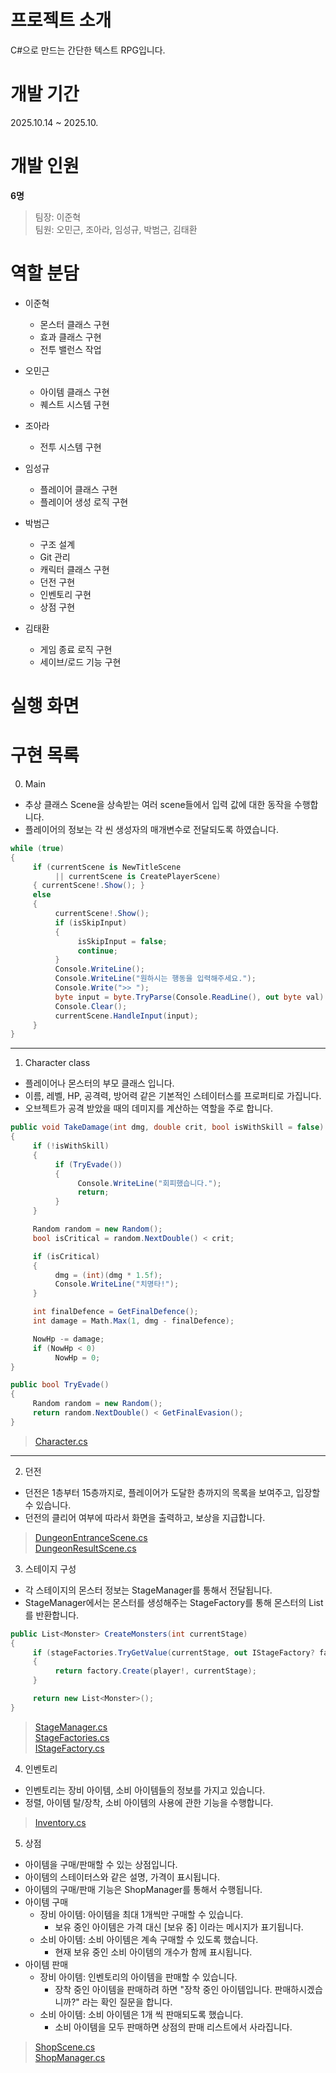 # 프로젝트 소개
C#으로 만드는 간단한 텍스트 RPG입니다.

# 개발 기간
2025.10.14 ~ 2025.10.

# 개발 인원
**6명**
>팀장: 이준혁
<br>팀원: 오민근, 조아라, 임성규, 박범근, 김태환
    
# 역할 분담
- 이준혁
    - 몬스터 클래스 구현
    - 효과 클래스 구현
    - 전투 밸런스 작업

- 오민근
    - 아이템 클래스 구현
    - 퀘스트 시스템 구현

- 조아라
    - 전투 시스템 구현

- 임성규
    - 플레이어 클래스 구현
    - 플레이어 생성 로직 구현

- 박범근
    - 구조 설계
    - Git 관리
    - 캐릭터 클래스 구현
    - 던전 구현
    - 인벤토리 구현
    - 상점 구현

- 김태환
    - 게임 종료 로직 구현
    - 세이브/로드 기능 구현
# 실행 화면



# 구현 목록
0. Main
- 추상 클래스 Scene을 상속받는 여러 scene들에서 입력 값에 대한 동작을 수행합니다. 
- 플레이어의 정보는 각 씬 생성자의 매개변수로 전달되도록 하였습니다.
```cs
while (true)
{
     if (currentScene is NewTitleScene
          || currentScene is CreatePlayerScene)
     { currentScene!.Show(); }
     else
     {
          currentScene!.Show();
          if (isSkipInput)
          {
               isSkipInput = false;
               continue;
          }
          Console.WriteLine();
          Console.WriteLine("원하시는 행동을 입력해주세요.");
          Console.Write(">> ");
          byte input = byte.TryParse(Console.ReadLine(), out byte val) ? val : byte.MaxValue;
          Console.Clear();
          currentScene.HandleInput(input);
     }
}
```

-----------------------------------------------------------------------------

1. Character class
- 플레이어나 몬스터의 부모 클래스 입니다.
- 이름, 레벨, HP, 공격력, 방어력 같은 기본적인 스테이터스를 프로퍼티로 가집니다.
- 오브젝트가 공격 받았을 때의 데미지를 계산하는 역할을 주로 합니다.
```cs
public void TakeDamage(int dmg, double crit, bool isWithSkill = false)
{
     if (!isWithSkill)
     {
          if (TryEvade())
          {
               Console.WriteLine("회피했습니다.");
               return;
          }
     }

     Random random = new Random();
     bool isCritical = random.NextDouble() < crit;

     if (isCritical)
     {
          dmg = (int)(dmg * 1.5f);
          Console.WriteLine("치명타!");
     }

     int finalDefence = GetFinalDefence();
     int damage = Math.Max(1, dmg - finalDefence);

     NowHp -= damage;
     if (NowHp < 0)
          NowHp = 0;
}

public bool TryEvade()
{
     Random random = new Random();
     return random.NextDouble() < GetFinalEvasion();
}
```
>[Character.cs](https://github.com/bbbp98/Team-Project-Text-RPG-group5/blob/main/TextRPG_group5/TextRPG_group5/Character.cs)

----------------

2. 던전
- 던전은 1층부터 15층까지로, 플레이어가 도달한 층까지의 목록을 보여주고, 입장할 수 있습니다.
- 던전의 클리어 여부에 따라서 화면을 출력하고, 보상을 지급합니다.

>[DungeonEntranceScene.cs](https://github.com/bbbp98/Team-Project-Text-RPG-group5/blob/main/TextRPG_group5/TextRPG_group5/Scenes/DungeonEntranceScene.cs)
<br>[DungeonResultScene.cs](https://github.com/bbbp98/Team-Project-Text-RPG-group5/blob/main/TextRPG_group5/TextRPG_group5/Scenes/DungeonResultScene.cs)

3. 스테이지 구성
- 각 스테이지의 몬스터 정보는 StageManager를 통해서 전달됩니다.
- StageManager에서는 몬스터를 생성해주는 StageFactory를 통해 몬스터의 List를 반환합니다.

```cs
public List<Monster> CreateMonsters(int currentStage)
{
     if (stageFactories.TryGetValue(currentStage, out IStageFactory? factory))
     {
          return factory.Create(player!, currentStage);
     }

     return new List<Monster>();
}
```

>[StageManager.cs](https://github.com/bbbp98/Team-Project-Text-RPG-group5/blob/main/TextRPG_group5/TextRPG_group5/Managers/StageManager.cs)
<br>[StageFactories.cs](https://github.com/bbbp98/Team-Project-Text-RPG-group5/blob/main/TextRPG_group5/TextRPG_group5/StageFactories.cs)
<br>[IStageFactory.cs](https://github.com/bbbp98/Team-Project-Text-RPG-group5/blob/main/TextRPG_group5/TextRPG_group5/IStageFactory.cs)

4. 인벤토리
- 인벤토리는 장비 아이템, 소비 아이템들의 정보를 가지고 있습니다.
- 정렬, 아이템 탈/장착, 소비 아이템의 사용에 관한 기능을 수행합니다.

>[Inventory.cs](https://github.com/bbbp98/Team-Project-Text-RPG-group5/blob/main/TextRPG_group5/TextRPG_group5/Inventory.cs)

5. 상점
- 아이템을 구매/판매할 수 있는 상점입니다.
- 아이템의 스테이터스와 같은 설명, 가격이 표시됩니다.
- 아이템의 구매/판매 기능은 ShopManager를 통해서 수행됩니다.
- 아이템 구매
    - 장비 아이템: 아이템을 최대 1개씩만 구매할 수 있습니다. 
        - 보유 중인 아이템은 가격 대신 [보유 중] 이라는 메시지가 표기됩니다.
    - 소비 아이템: 소비 아이템은 계속 구매할 수 있도록 했습니다.
        - 현재 보유 중인 소비 아이템의 개수가 함께 표시됩니다.
- 아이템 판매
    - 장비 아이템: 인벤토리의 아이템을 판매할 수 있습니다.
        - 장착 중인 아이템을 판매하려 하면 "장착 중인 아이템입니다. 판매하시겠습니까?" 라는 확인 질문을 합니다.
    - 소비 아이템: 소비 아이템은 1개 씩 판매되도록 했습니다.
        - 소비 아이템을 모두 판매하면 상점의 판매 리스트에서 사라집니다.


>[ShopScene.cs](https://github.com/bbbp98/Team-Project-Text-RPG-group5/blob/main/TextRPG_group5/TextRPG_group5/Scenes/ShopScene.cs)
<br>[ShopManager.cs](https://github.com/bbbp98/Team-Project-Text-RPG-group5/blob/main/TextRPG_group5/TextRPG_group5/Managers/ShopManager.cs)